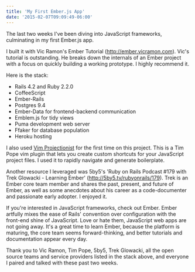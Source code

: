 ```yaml
---
title: 'My First Ember.js App'
date: '2015-02-07T09:09:49-06:00'
---
```


The last two weeks I've been diving into JavaScript frameworks, culminating in my first Ember.js app.

I built it with Vic Ramon's Ember Tutorial (<a href='http://ember.vicramon.com'>http://ember.vicramon.com</a>). Vic's tutorial is outstanding. He breaks down the internals of an Ember project with a focus on quickly building a working prototype.  I highly recommend it.

Here is the stack:

* Rails 4.2 and Ruby 2.2.0
* CoffeeScript
* Ember-Rails
* Postgres 9.4
* Ember-Data for frontend-backend communication
* Emblem.js for tidy views
* Puma development web server
* Ffaker for database population
* Heroku hosting

I also used <a href='https://github.com/tpope/vim-projectionist'>Vim Projectionist</a> for the first time on this project. This is a Tim Pope vim plugin that lets you create custom shortcuts for your JavaScript project files. I used it to rapidly navigate and generate boilerplate.

Another resource I leveraged was 5by5's 'Ruby on Rails Podcast #179 with Trek Glowacki - Learning Ember' (<a href='http://5by5.tv/rubyonrails/179'>http://5by5.tv/rubyonrails/179</a>). Trek is an Ember core team member and shares the past, present, and future of Ember, as well as some anecdotes about his career as a code-documenter and passionate early adopter. I enjoyed it.

If you're interested in JavaScript frameworks, check out Ember. Ember artfully mixes the ease of Rails' convention over configuration with the front-end shine of JavaScript. Love or hate them, JavaScript web apps are not going away. It's a great time to learn Ember, because the platform is maturing, the core team seems forward-thinking, and better tutorials and documentation appear every day.

Thank you to Vic Ramon, Tim Pope, 5by5, Trek Glowacki, all the open source teams and service providers listed in the stack above, and everyone I paired and talked with these past two weeks.
